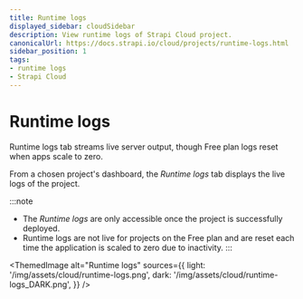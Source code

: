 ```yaml
---
title: Runtime logs
displayed_sidebar: cloudSidebar
description: View runtime logs of Strapi Cloud project.
canonicalUrl: https://docs.strapi.io/cloud/projects/runtime-logs.html
sidebar_position: 1
tags:
- runtime logs
- Strapi Cloud
---
```


# Runtime logs

<Tldr>
Runtime logs tab streams live server output, though Free plan logs reset when apps scale to zero.
</Tldr>

From a chosen project's dashboard, the *Runtime logs* tab displays the live logs of the project.

:::note

- The *Runtime logs* are only accessible once the project is successfully deployed.
- Runtime logs are not live for projects on the Free plan and are reset each time the application is scaled to zero due to inactivity.
:::

<ThemedImage
  alt="Runtime logs"
  sources={{
    light: '/img/assets/cloud/runtime-logs.png',
    dark: '/img/assets/cloud/runtime-logs_DARK.png',
  }}
/>
